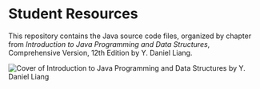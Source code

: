 # Student Resources

This repository contains the Java source code files, organized by chapter from _Introduction to Java Programming and Data Structures_, Comprehensive Version, 12th Edition by Y. Daniel Liang.

![Cover of Introduction to Java Programming and Data Structures by Y. Daniel Liang](https://www-fp.pearsonhighered.com/assets/hip/images/bigcovers/0136520235.jpg)
